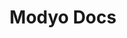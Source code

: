 ---
home: true

title: Modyo Docs
meta:
  - name: description
    content: Find guides, tutorials, and technical references to develop on the Modyo platform.

heroImage: https://cloud.modyocdn.com/uploads/cec0beb2-6695-495d-9306-f6ea1098b020/original/MP-Channels-and-Content.png
footer: Copyright © 2008-2025 Modyo SpA

platformText: The platform to build and operate your digital experiences.

ChannelsTitle: Channels
ChannelsText: Accelerate the development of digital experiences integrated with your business systems.
ChannelsImg: https://cloud.modyocdn.com/uploads/015ea188-f83e-4af7-8485-4530731ddc7b/original/Channels.png
ChannelsAlt: Accelerate the development of digital experiences integrated with your business systems.
ChannelsUrl: /en/platform/channels/
ContentTitle: Content
ContentText: Create, manage, govern, and audit all aspects of your digital content on any channel, application, or final destination.
ContentImg: https://cloud.modyocdn.com/uploads/30a36af7-7ade-4590-93e0-183028634a1e/original/Content.png
ContentAlt: Create, manage, govern, and audit all aspects of your digital content on any channel, application, or final destination.
ContentUrl: /en/platform/content/
CustomersTitle: Customers
CustomersText: Gather data about your users, create customer segments in real time, and personalize the experience for your key audiences.
CustomersImg: https://cloud.modyocdn.com/uploads/6e78ff6e-ffa9-4487-ada1-0ff1772e39bd/original/Customers.png
CustomersUrl: /en/platform/customers/
CustomersAlt: Gather data about your users, create customer segments in real time, and personalize the experience for your key audiences.
InsightsTitle: Insights
InsightsText: Better understand your customer segments and optimize your digital experiences to achieve your goals.
InsightsImg: https://cloud.modyocdn.com/uploads/8fbcfcb3-257e-4879-b008-c4894536d49a/original/Insights.png
InsightsUrl: /en/platform/insights/
InsightsAlt: Better understand your customer segments and optimize your digital experiences to achieve your goals.
FirstStepsTitle: Getting Started
FirstStepsText: Start exploring the platform with the following resources.
FirstStepsAlt: Start exploring the platform with the following resources.
FirstSteps1Title: Welcome to Modyo
FirstSteps1Text: Discover why Modyo is a next-generation digital experience platform.
FirstSteps1Img: https://cloud.modyocdn.com/uploads/bf1f24c8-2f3b-4acc-9a94-0db8b5fb2009/original/welcome.png
FirstSteps1Url: /en/platform/#welcome-to-modyo
FirstSteps1Alt: Discover why Modyo is a next-generation digital experience platform.

FirstSteps2Title: What's new in Modyo
FirstSteps2Text: Learn about the new features and improvements in the latest version.
FirstSteps2Img: https://cloud.modyocdn.com/uploads/4c994d5b-5aa0-44b7-b211-ef3d34cc5237/original/new.png
FirstSteps2Url: /en/platform/whats-new
FirstSteps2Alt: Learn about the new features and improvements in the latest version.

FirstSteps3Title: Key Concepts
FirstSteps3Text: Familiarize yourself with the key concepts and terminology of the platform.
FirstSteps3Img: https://cloud.modyocdn.com/uploads/9b68c3ae-ca6e-4fce-8097-5c4a5c559277/original/Key_concepts.png
FirstSteps3Url: /en/platform/key-concepts
FirstSteps3Alt: Familiarize yourself with the key concepts and terminology of the platform.

FirstSteps4Title: Dynamic Framework
FirstSteps4Text: Dynamic Framework allows you to implement different financial experiences tailored to your needs, quickly and flexibly.
FirstSteps4Img: https://cloud.modyocdn.com/uploads/566b72a5-2c53-481f-a1b8-5f6bde01278a/original/Widget.png
FirstSteps4Url: https://dynamicframework.dev
FirstSteps4Alt: Dynamic Framework allows you to implement different financial experiences tailored to your needs, quickly and flexibly.


FirstSteps5Title: Modyo Training
FirstSteps5Text: Learn about Modyo and its main features. Check out our courses and training materials.
FirstSteps5Img: https://cloud.modyocdn.com/uploads/4853c725-b765-4770-add1-d4cd4184ae10/original/Training.png
FirstSteps5Url: https://help.modyo.com/
FirstSteps5Alt: Learn about Modyo and its main features. Check out our courses and training materials.

search: Search in


architecture: Architecture
architectureText: Learn about Modyo's advanced implementation techniques and patterns and its reference architecture.

architectureTitle: Visit our architecture guide
architectureUrl: /en/architecture

DontMiss: Don't Miss Out
DontMissText: Stay up to date with our new releases and learn about our roadmap.

releaseText: Release notes
releaseUrl: /en/platform/release-notes

roadmapText: Modyo Roadmap
roadmapUrl: https://www.modyo.com/roadmap

communityTitle: Need more help?
communityText: Use our help channels
communityURL: https://www.modyo.com/community

communityLang: en-US
---
